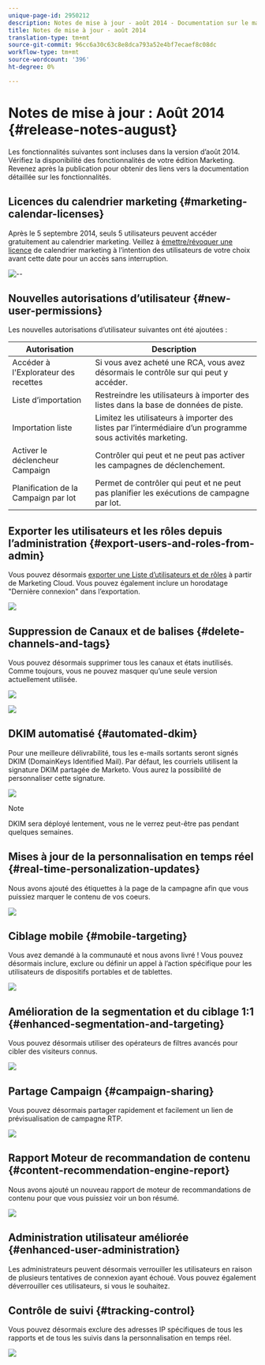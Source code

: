 ```yaml
---
unique-page-id: 2950212
description: Notes de mise à jour - août 2014 - Documentation sur le marketing - Documentation du produit
title: Notes de mise à jour - août 2014
translation-type: tm+mt
source-git-commit: 96cc6a30c63c8e8dca793a52e4bf7ecaef8c08dc
workflow-type: tm+mt
source-wordcount: '396'
ht-degree: 0%

---
```



# Notes de mise à jour : Août 2014 {#release-notes-august}

Les fonctionnalités suivantes sont incluses dans la version d’août 2014. Vérifiez la disponibilité des fonctionnalités de votre édition Marketing. Revenez après la publication pour obtenir des liens vers la documentation détaillée sur les fonctionnalités.

## Licences du calendrier marketing {#marketing-calendar-licenses}

Après le 5 septembre 2014, seuls 5 utilisateurs peuvent accéder gratuitement au calendrier marketing. Veillez à [émettre/révoquer une licence](../../product-docs/core-marketo-concepts/marketing-calendar/understanding-the-calendar/issue-revoke-a-marketing-calendar-license.md) de calendrier marketing à l’intention des utilisateurs de votre choix avant cette date pour un accès sans interruption.

![--](assets/image2014-9-16-9-3a45-3a52.png)

## Nouvelles autorisations d’utilisateur {#new-user-permissions}

Les nouvelles autorisations d’utilisateur suivantes ont été ajoutées :

| Autorisation | Description |
|---|---|
| Accéder à l&#39;Explorateur des recettes | Si vous avez acheté une RCA, vous avez désormais le contrôle sur qui peut y accéder. |
| Liste d’importation | Restreindre les utilisateurs à importer des listes dans la base de données de piste. |
| Importation liste | Limitez les utilisateurs à importer des listes par l’intermédiaire d’un programme sous activités marketing. |
| Activer le déclencheur Campaign | Contrôler qui peut et ne peut pas activer les campagnes de déclenchement. |
| Planification de la Campaign par lot | Permet de contrôler qui peut et ne peut pas planifier les exécutions de campagne par lot. |

## Exporter les utilisateurs et les rôles depuis l’administration {#export-users-and-roles-from-admin}

Vous pouvez désormais [exporter une Liste d’utilisateurs et de rôles](../../product-docs/administration/users-and-roles/export-a-list-of-users-and-roles.md) à partir de Marketing Cloud. Vous pouvez également inclure un horodatage &quot;Dernière connexion&quot; dans l’exportation.

![](assets/image2014-9-16-12-3a20-3a16.png)

## Suppression de Canaux et de balises {#delete-channels-and-tags}

Vous pouvez désormais supprimer tous les canaux et états inutilisés. Comme toujours, vous ne pouvez masquer qu’une seule version actuellement utilisée.

![](assets/image2014-9-16-12-3a20-3a30.png)

![](assets/image2014-9-16-12-3a23-3a4.png)

## DKIM automatisé {#automated-dkim}

Pour une meilleure délivrabilité, tous les e-mails sortants seront signés DKIM (DomainKeys Identified Mail). Par défaut, les courriels utilisent la signature DKIM partagée de Marketo. Vous aurez la possibilité de personnaliser cette signature.

![](assets/image2014-9-16-12-3a23-3a16.png)

>[!NOTE]
>
>DKIM sera déployé lentement, vous ne le verrez peut-être pas pendant quelques semaines.

## Mises à jour de la personnalisation en temps réel {#real-time-personalization-updates}

Nous avons ajouté des étiquettes à la page de la campagne afin que vous puissiez marquer le contenu de vos coeurs.

![](assets/image2014-9-16-12-3a23-3a28.png)

## Ciblage mobile {#mobile-targeting}

Vous avez demandé à la communauté et nous avons livré ! Vous pouvez désormais inclure, exclure ou définir un appel à l’action spécifique pour les utilisateurs de dispositifs portables et de tablettes.

![](assets/image2014-9-16-12-3a23-3a43.png)

## Amélioration de la segmentation et du ciblage 1:1 {#enhanced-segmentation-and-targeting}

Vous pouvez désormais utiliser des opérateurs de filtres avancés pour cibler des visiteurs connus.

![](assets/image2014-9-16-12-3a23-3a56.png)

## Partage Campaign {#campaign-sharing}

Vous pouvez désormais partager rapidement et facilement un lien de prévisualisation de campagne RTP.

![](assets/image2014-9-16-12-3a24-3a22.png)

## Rapport Moteur de recommandation de contenu {#content-recommendation-engine-report}

Nous avons ajouté un nouveau rapport de moteur de recommandations de contenu pour que vous puissiez voir un bon résumé.

![](assets/image2014-9-16-12-3a24-3a42.png)

## Administration utilisateur améliorée {#enhanced-user-administration}

Les administrateurs peuvent désormais verrouiller les utilisateurs en raison de plusieurs tentatives de connexion ayant échoué. Vous pouvez également déverrouiller ces utilisateurs, si vous le souhaitez.

## Contrôle de suivi {#tracking-control}

Vous pouvez désormais exclure des adresses IP spécifiques de tous les rapports et de tous les suivis dans la personnalisation en temps réel.

![](assets/image2014-9-16-12-3a24-3a55.png)

